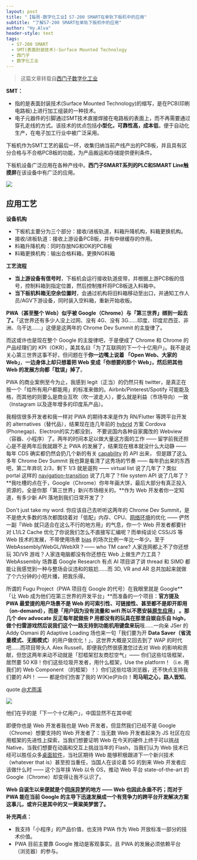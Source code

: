 ```yaml
---
layout: post
title: "【每周-数字化工业】S7-200 SMART在单轨下板机中的应用"
subtitle: "了解S7-200 SMART在单轨下板机中的应用"
author: "Hy.Alva"
header-style: text
tags:
  - S7-200 SMART
  - SMT(表面封装技术)-Surface Mounted Technology
  - 西门子
  - 数字化工业
---
```


> 这篇文章转载自[西门子数字化工业](https://mp.weixin.qq.com/s/jlHYFG3dRErm8OQPuKmhbQ)

**SMT：**
*  指的是表面封装技术(Surface Mounted Technology)的缩写，是在PCB(印刷电路板)上进行加工组装的一种技术。
*  电子元器件的引脚通过SMT技术直接焊接在电路板的表面上，而不再需要通过穿孔走线的方式。该技术的优点包括**小型化，可靠性高，成本低**，便于自动化生产，在电子加工行业中被广泛采用。

下板机作为SMT工艺的最后一环，收集归纳当前产线产出的PCB板，并且具有区分合格与不合格PCB板的功能，为产品搬运和存储提供便利条件。

下板机设备广泛应用在各种产线中。**西门子SMART系列的PLC和SMART Line触摸屏**在该设备中有广泛的应用。

![](https://mmbiz.qpic.cn/mmbiz_png/hORH8DpYzhaBib1eoNSiaK3d3hGao2LvnW3iaw9NXgP3P8FDlKydECkTuSsaCib2c6PNU3ibfeommKk6HicvqHNdcX7g/640?wx_fmt=png&tp=webp&wxfrom=5&wx_lazy=1&wx_co=1)

**应用工艺**
---
**设备机构**
*  下板机主要分为三个部分：接收/进板轨道，料箱升降机构，料箱更换机构。
*  接收/进板轨道：接收上游设备PCB板，并有中继缓存的作用。
*  料箱升降机构：同时存放NG和OK的PCB板
*  料箱更换机构：输出合格料箱，更换NG料箱
  
**工艺流程**
*  **当上游设备有信号时**，下板机会运行接收轨道皮带，并根据上游PCB板的信号，控制料箱到指定位置，然后控制推杆将PCB板送入料箱中。
*  **当下板机料箱无空余位置时**，会通过机构将旧料箱移动至出口，并通知工作人员/AGV下游设备，同时装入空料箱，重新开始收板。



**PWA（甚至整个 Web）似乎被 Google（Chrome）与「第三世界」绑到一起去了。**「这世界还有多少人没上过网、没有 4G、没有 3G……印度、印度尼西亚、非洲、乌干达……」这便是这两年的 Chrome Dev Summit 的主旋律了。

而这或许也是现在整个 Google 的主旋律吧，于是便成了 Chrome 和 Chrome 的产品经理们的 KPI（OKR），美其名曰「为了互联网的下一个十亿用户」。我不是说关心第三世界这事不好，但问题在于**你一边嘴上说着 「Open Web、大家的 Web」**，**一边身体上却只想着把 Web 变成「你想要的那个 Web」，然后把其他 Web 的发展方向都「耽误」掉了**。

PWA 的商业案例至今为止，我感到 legit（正当）的仍然只有 twitter，是真正在按一个「给所有用户都能用」的标准来做的。Airbnb/Pinterest/Spotify 可能能及格，而其他的则要么是商业互吹（吹一波走人），要么就是利益（市场导向）一致（Instagram 以及逐年增多的印度系产品）。

我相信很多开发者和我一样对 PWA 的期待本来是作为 RN/Flutter 等跨平台开发的 alternatives（替代品），结果现在连几年前的 [hybrid](https://www.zhihu.com/search?q=hybrid&search_source=Entity&hybrid_search_source=Entity&hybrid_search_extra=%7B%22sourceType%22%3A%22answer%22%2C%22sourceId%22%3A901867825%7D) 方案 Cordova (Phonegap)、Electron的实力都没到， 不要说国内各种自家魔改的 Webview（容器、小程序）了。两年的时间本足以做大量这方面的工作 —— 留学前我还担心是不是两年后我就跟不上 PWA 的发展了，结果现在根本就没什么大动静 —— 每年 CDS 确实都仍然会扔几个新的有关 [capability](https://www.zhihu.com/search?q=capability&search_source=Entity&hybrid_search_source=Entity&hybrid_search_extra=%7B%22sourceType%22%3A%22answer%22%2C%22sourceId%22%3A901867825%7D) 的 API 出来， 但是跟了这么多年 Chrome Dev Summit 我也算是看清了这秀场的节奏 —— 每年扔出来的东西吧，第二年弃坑 2/3，剩下 1/3 就是遛狗 —— virtual list 说了几年了？类似 portal 这样的 [navigation-transition](https://www.zhihu.com/search?q=navigation-transition&search_source=Entity&hybrid_search_source=Entity&hybrid_search_extra=%7B%22sourceType%22%3A%22answer%22%2C%22sourceId%22%3A901867825%7D) 说了几年了？file system API 说了几年了？**我吐槽的点在于，Google（Chrome）你年年画大饼，最后大部分有真正投入资源的，全是你那「第三世界」新兴市场相关的。**作为 Web 开发者你一定知道，有多少新 API 落地到我们日常开发了？

Don't just take my word. 你应该自己去听听这两年的 Chrome Dev Summit，是不是绝大多数的场次都围绕着对「低配」内存、CPU、[网络环境](https://www.zhihu.com/search?q=%E7%BD%91%E7%BB%9C%E7%8E%AF%E5%A2%83&search_source=Entity&hybrid_search_source=Entity&hybrid_search_extra=%7B%22sourceType%22%3A%22answer%22%2C%22sourceId%22%3A901867825%7D)的优化 —— 俨然一副「Web 就只适合在这么不行的地方用」的气息，你一个 Web 开发者都要针对 L1/L2 Cache 优化了你说我们怎么不直接写汇编呢？而单纯谈论 CSS/JS 等 Web 技术的发展，不带使用场景 [bias](https://www.zhihu.com/search?q=bias&search_source=Entity&hybrid_search_source=Entity&hybrid_search_extra=%7B%22sourceType%22%3A%22answer%22%2C%22sourceId%22%3A901867825%7D) 的场次比例一年比一年少。至于 WebAssembly/WebGL/WebXR？—— who TM care? 人家连网都上不了你还想玩 3D/VR 游戏？人家连电脑都没有你还想在 Web 上做生产力工具？WebAssembly 场靠着 Google Research 有点 AI 项目讲了讲 thread 和 SIMD 都能让我感觉到一种与整场会议违和的尴尬……而 3D, VR and AR 总共加起来就做了个六分钟的小短片播，把我乐得。

所谓的 Fugu Project（PWA 项目在 Google 的代号）在我眼里就是 Google**「让 Web 成为他们在第三世界的开发平台」**而准备的一个项目：**官方提及 PWA 最爱提的用户场景不是 Web 的可索引性、可链接性、甚至都不是即开即用（on-demand），而是「用户因为没有流量和 wifi 所以不愿安装[原生应用](https://www.zhihu.com/search?q=%E5%8E%9F%E7%94%9F%E5%BA%94%E7%94%A8&search_source=Entity&hybrid_search_source=Entity&hybrid_search_extra=%7B%22sourceType%22%3A%22answer%22%2C%22sourceId%22%3A901867825%7D)」 。**那几个 dev advocate 反正每年就做些 P 用都没有的玩具在那里自娱自乐自 high，做个扫雷游戏然后说我们这个一路支持到**功能机用键盘来玩**哦……一向亲 JSer 的 Addy Osmani 的 Adaptive Loading 场也来一句「我们要为开 **Data Saver（省流量模式、无图模式**）的用户做优化！」，这世界大概是又回去到了 WAP 的时代吧……而项目带头人 Alex Russell，即便我仍然很感激您过去对 Web 的影响和贡献，但您这两年来动不动就是「怼框架怼友商怼空气」—— 你们这些垃圾框架，居然要 50 KB！你们这些垃圾开发者，用什么框架，Use the platform！（i.e. 用我们的 Web Component （的框架）！）你们这些垃圾浏览器，还不快点支持我们要的 API！ —— 都是你们伤害了我的 W(K)e(P)b(I)！**司马昭之心，路人皆知**。

quote [@尤雨溪](//www.zhihu.com/people/cfdec6226ece879d2571fbc274372e9f)

![](https://pic4.zhimg.com/80/v2-82770d1b0366904c2254908d097e0a60_720w.jpg?source=1940ef5c)

他们在乎的是「下一个十亿用户」，中国显然不在其中呢


即便你也是 Web 开发者我也是 Web 开发者，但显然我们已经不是 Google（Chrome）想要支持的 Web 开发者了：当无数 Web 开发者起来为 JS 社区在应用框架的先进性上探索，当我们想要证明 Web 在今天的硬件上终于可以挑战 Native，当我们想要在动画和交互上挑战当年的 Flash，当我们认为 Web 技术已经可以胜任众多[桌面软件](https://www.zhihu.com/search?q=%E6%A1%8C%E9%9D%A2%E8%BD%AF%E4%BB%B6&search_source=Entity&hybrid_search_source=Entity&hybrid_search_extra=%7B%22sourceType%22%3A%22answer%22%2C%22sourceId%22%3A901867825%7D)，当社区期待 Web 能够积极跟进下一个新兴技术（whatever that is）甚至担当重任，当国人在谈论着 5G 的到来 Web 开发者应该做什么时 —— 这个当年挟 Web 以令 OS，推动 Web 平台 state-of-the-art 的 Google（Chrome）却变得让我不认识了。


**Web 自诞生以来便就是个[同床异梦](https://www.zhihu.com/search?q=%E5%90%8C%E5%BA%8A%E5%BC%82%E6%A2%A6&search_source=Entity&hybrid_search_source=Entity&hybrid_search_extra=%7B%22sourceType%22%3A%22answer%22%2C%22sourceId%22%3A901867825%7D)的地方 —— Web 也因此永垂不朽；而对于 PWA 能在当前 Google 的主导下迅速发展成一个有竞争力的跨平台开发解决方案这事儿，或许只是其中的又一黄粱美梦罢了。**



**补充两点：**

*   我支持「小程序」的产品价值，也支持 PWA 作为 Web 开放标准一部分的技术价值。
*   PWA 目前主要靠 Google 推动是客观事实，且 PWA 的发展必须依赖平台（浏览器）的参与。
